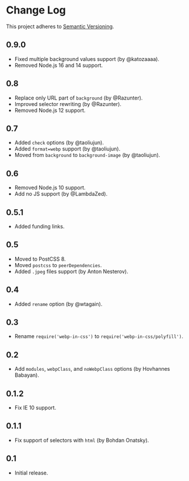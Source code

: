 # Change Log
This project adheres to [Semantic Versioning](http://semver.org/).

## 0.9.0
* Fixed multiple background values support (by @katozaaaa).
* Removed Node.js 16 and 14 support.

## 0.8
* Replace only URL part of `background` (by @Razunter).
* Improved selector rewriting (by @Razunter).
* Removed Node.js 12 support.

## 0.7
* Added `check` options (by @taoliujun).
* Added `format=webp` support (by @taoliujun).
* Moved from `background` to `background-image` (by @taoliujun).

## 0.6
* Removed Node.js 10 support.
* Add no JS support (by @LambdaZed).

## 0.5.1
* Added funding links.

## 0.5
* Moved to PostCSS 8.
* Moved `postcss` to `peerDependencies`.
* Added `.jpeg` files support (by Anton Nesterov).

## 0.4
* Added `rename` option (by @wtagain).

## 0.3
* Rename `require('webp-in-css')` to `require('webp-in-css/polyfill')`.

## 0.2
* Add `modules`, `webpClass`, and `noWebpClass` options (by Hovhannes Babayan).

## 0.1.2
* Fix IE 10 support.

## 0.1.1
* Fix support of selectors with `html` (by Bohdan Onatsky).

## 0.1
* Initial release.
